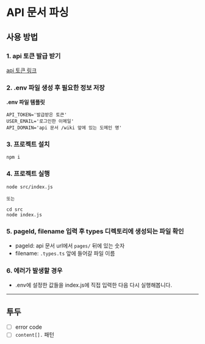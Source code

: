 # API 문서 파싱

## 사용 방법

### 1. api 토큰 발급 받기 

[api 토큰 링크](https://id.atlassian.com/manage-profile/security/api-tokens)

### 2. .env 파일 생성 후 필요한 정보 저장

**.env 파일 템플릿**

```
API_TOKEN='발급받은 토큰'
USER_EMAIL='로그인한 이메일'
API_DOMAIN='api 문서 /wiki 앞에 있는 도메인 명'
```

### 3. 프로젝트 설치

```
npm i
```

### 4. 프로젝트 실행

```
node src/index.js

또는

cd src
node index.js
```

### 5. pageId, filename 입력 후 types 디렉토리에 생성되는 파일 확인

- pageId: api 문서 url에서 `pages/` 뒤에 있는 숫자
- filename: `.types.ts` 앞에 들어갈 파일 이름

### 6. 에러가 발생할 경우

- .env에 설정한 값들을 index.js에 직접 입력한 다음 다시 실행해봅니다.

---

## 투두

- [ ] error code
- [ ] `content[].` 패턴
